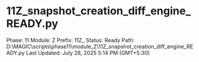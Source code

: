 # 11Z_snapshot_creation_diff_engine_READY.py

Phase: 11
Module: Z
Prefix: 11Z_
Status: Ready
Path: D:\MAGIC\scripts\phase11\module_Z\11Z_snapshot_creation_diff_engine_READY.py
Last Updated: July 28, 2025 5:14 PM (GMT+5:30)
